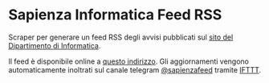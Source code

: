 # Sapienza Informatica Feed RSS
Scraper per generare un feed RSS degli avvisi pubblicati sul [sito del Dipartimento di Informatica][1].

Il feed è disponibile online a [questo indirizzo][2].
Gli aggiornamenti vengono automaticamente inoltrati sul canale telegram [@sapienzafeed][3] tramite [IFTTT][4].

[1]: https://www.studiareinformatica.uniroma1.it/avvisi
[2]: https://www.gasparini.cloud/sapienza-feed
[3]: https://www.t.me/sapienzafeed
[4]: https://www.ifttt.com
